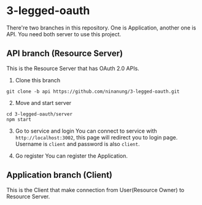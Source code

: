 # 3-legged-oauth

There're two branches in this repository. One is Application, another one is API. You need both server to use this project.

## API branch (Resource Server)

This is the Resource Server that has OAuth 2.0 APIs.

1. Clone this branch
```
git clone -b api https://github.com/ninanung/3-legged-oauth.git
```

2. Move and start server
```
cd 3-legged-oauth/server
npm start
```

3. Go to service and login
You can connect to service with `http://localhost:3002`, this page will redirect you to login page. Username is `client` and password is also `client`.

4. Go register
You can register the Application.

## Application branch (Client)

This is the Client that make connection from User(Resource Owner) to Resource Server.